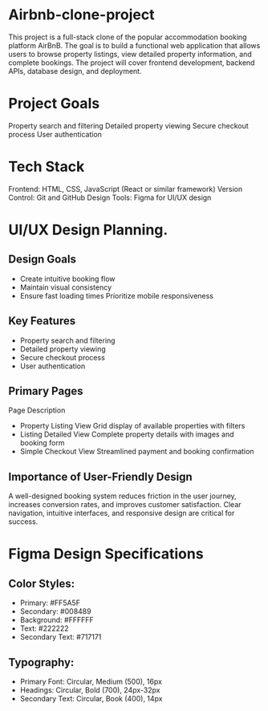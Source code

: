 # Airbnb-clone-project
This project is a full-stack clone of the popular accommodation booking platform AirBnB. The goal is to build a functional web application that allows users to browse property listings, view detailed property information, and complete bookings. The project will cover frontend development, backend APIs, database design, and deployment.
# Project Goals
Property search and filtering
Detailed property viewing
Secure checkout process
User authentication
# Tech Stack
Frontend: HTML, CSS, JavaScript (React or similar framework)
Version Control: Git and GitHub
Design Tools: Figma for UI/UX design
# UI/UX Design Planning.
## Design Goals
- Create intuitive booking flow
- Maintain visual consistency
- Ensure fast loading times
Prioritize mobile responsiveness
## Key Features
- Property search and filtering
- Detailed property viewing
- Secure checkout process
- User authentication
## Primary Pages
Page	Description
- Property Listing View	Grid display of available properties with filters
- Listing Detailed View	Complete property details with images and booking form
- Simple Checkout View	Streamlined payment and booking confirmation
## Importance of User-Friendly Design
A well-designed booking system reduces friction in the user journey, increases conversion rates, and improves customer satisfaction. Clear navigation, intuitive interfaces, and responsive design are critical for success.
# Figma Design Specifications
## Color Styles:
- Primary: #FF5A5F
- Secondary: #008489
- Background: #FFFFFF
- Text: #222222
- Secondary Text: #717171
## Typography:
- Primary Font: Circular, Medium (500), 16px
- Headings: Circular, Bold (700), 24px-32px
- Secondary Text: Circular, Book (400), 14px
